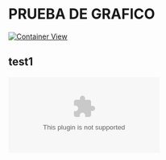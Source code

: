 # PRUEBA DE GRAFICO
[![Container View](https://www.plantuml.com/plantuml/svg/pLR1ZgD64BttLvJcj2iDtbMaN3XOop9CX6G30eHoi3JgWRO72JTEWwtyLhuXFvQYxI0Umh4IvR27bjtzNlMhgaVJVEjwQVhpiH5ztJUAaZGkmYoC8o7BlZMK1tuK-h4Gx-tlvATRSM9wNTOdgNkAjvbGkYB6heIdB4YBq0yeJb-2bBPUvFqIf4yG56JVOPx5szacIHgyUXWKfi4BHeLHiWb-dKMEsTCNIZPUxht6wTRBPdj5HH3bNXh6RsaAYEVdOU6znBWQpOhUv31FCW-ttsQuwQRm_PaCCeQc1UbRdkG9hEV5hBmmod9lu_bSu1CoOynXGWmc5ecRcywQdNDBQGvoiBc-o5vPCtauQpR85PK2O9mmA7Wuwy6HWGR8EB5-wPR_cVhmqLEx9njmCceltPt-f1ewgQQblbQQVZihKiE3kDDqbAQKLKjbUsofghjJg-ltHkqqroVfmZ5bNSbATJlz8Jc6VlhvwrSwld_fFej1mbdV7WsNaa6CKyIinjcD9sw_pgqcQOwIyrMclyKY6pUpYj0o4CAUsROlzWmDO3TTUM3N99KrP05UMDTvmBuZih0ldxJxnZ8eUDoQm8rNV_xHCXi82yMluJYvrjJN-9bEZTJtMm91-A0WHgvHdRf8KWqPLPvDrmeW_6tRS2wVgTXuqVDm95Sh40UvXIh6vY06nTii6xMtIV82kR6fb2RxO9Q6G-jMKwNektVjvFWwSIqFAVJ99dpkb9caVUtRQhNwVBVruwvY_EUi8qX-mXcNegs8E2SMTSjMx-l3sKX3h7wfEQbk6XrDr9WlU3WeSGNccqyhXlqUPS-5Nzz6XigpqhryK0lp1O-v8E3_f8Xs8miyd_j8LySh1MOMRPZyExlidV18tvA4R7hgQgRY-aY3syD2NDraRQA2t8bq9bJJAPOXtGgUEiiPsfjabjyeoR0xJa9y7yrJPbZmcCe0jYo1PYFd_xDxhWFu0vMyU2II5o8lxaam-a31dfGVwd3OssgvJtX5mIV9_SiAQ09c2rh8dgjY9Q25DS37p0Zznsk21zx88_9DwMhuqluB)](https://www.plantuml.com/plantuml/svg/pLR1ZgD64BttLvJcj2iDtbMaN3XOop9CX6G30eHoi3JgWRO72JTEWwtyLhuXFvQYxI0Umh4IvR27bjtzNlMhgaVJVEjwQVhpiH5ztJUAaZGkmYoC8o7BlZMK1tuK-h4Gx-tlvATRSM9wNTOdgNkAjvbGkYB6heIdB4YBq0yeJb-2bBPUvFqIf4yG56JVOPx5szacIHgyUXWKfi4BHeLHiWb-dKMEsTCNIZPUxht6wTRBPdj5HH3bNXh6RsaAYEVdOU6znBWQpOhUv31FCW-ttsQuwQRm_PaCCeQc1UbRdkG9hEV5hBmmod9lu_bSu1CoOynXGWmc5ecRcywQdNDBQGvoiBc-o5vPCtauQpR85PK2O9mmA7Wuwy6HWGR8EB5-wPR_cVhmqLEx9njmCceltPt-f1ewgQQblbQQVZihKiE3kDDqbAQKLKjbUsofghjJg-ltHkqqroVfmZ5bNSbATJlz8Jc6VlhvwrSwld_fFej1mbdV7WsNaa6CKyIinjcD9sw_pgqcQOwIyrMclyKY6pUpYj0o4CAUsROlzWmDO3TTUM3N99KrP05UMDTvmBuZih0ldxJxnZ8eUDoQm8rNV_xHCXi82yMluJYvrjJN-9bEZTJtMm91-A0WHgvHdRf8KWqPLPvDrmeW_6tRS2wVgTXuqVDm95Sh40UvXIh6vY06nTii6xMtIV82kR6fb2RxO9Q6G-jMKwNektVjvFWwSIqFAVJ99dpkb9caVUtRQhNwVBVruwvY_EUi8qX-mXcNegs8E2SMTSjMx-l3sKX3h7wfEQbk6XrDr9WlU3WeSGNccqyhXlqUPS-5Nzz6XigpqhryK0lp1O-v8E3_f8Xs8miyd_j8LySh1MOMRPZyExlidV18tvA4R7hgQgRY-aY3syD2NDraRQA2t8bq9bJJAPOXtGgUEiiPsfjabjyeoR0xJa9y7yrJPbZmcCe0jYo1PYFd_xDxhWFu0vMyU2II5o8lxaam-a31dfGVwd3OssgvJtX5mIV9_SiAQ09c2rh8dgjY9Q25DS37p0Zznsk21zx88_9DwMhuqluB)<!--![Container View](./prueba.puml)-->

## test1
[![Container View](www.com)](https://www.plantuml.com/plantuml/svg/pLR1ZgD64BttLvJcj2iDtbMaN3XOop9CX6G30eHoi3JgWRO72JTEWwtyLhuXFvQYxI0Umh4IvR27bjtzNlMhgaVJVEjwQVhpiH5ztJUAaZGkmYoC8o7BlZMK1tuK-h4Gx-tlvATRSM9wNTOdgNkAjvbGkYB6heIdB4YBq0yeJb-2bBPUvFqIf4yG56JVOPx5szacIHgyUXWKfi4BHeLHiWb-dKMEsTCNIZPUxht6wTRBPdj5HH3bNXh6RsaAYEVdOU6znBWQpOhUv31FCW-ttsQuwQRm_PaCCeQc1UbRdkG9hEV5hBmmod9lu_bSu1CoOynXGWmc5ecRcywQdNDBQGvoiBc-o5vPCtauQpR85PK2O9mmA7Wuwy6HWGR8EB5-wPR_cVhmqLEx9njmCceltPt-f1ewgQQblbQQVZihKiE3kDDqbAQKLKjbUsofghjJg-ltHkqqroVfmZ5bNSbATJlz8Jc6VlhvwrSwld_fFej1mbdV7WsNaa6CKyIinjcD9sw_pgqcQOwIyrMclyKY6pUpYj0o4CAUsROlzWmDO3TTUM3N99KrP05UMDTvmBuZih0ldxJxnZ8eUDoQm8rNV_xHCXi82yMluJYvrjJN-9bEZTJtMm91-A0WHgvHdRf8KWqPLPvDrmeW_6tRS2wVgTXuqVDm95Sh40UvXIh6vY06nTii6xMtIV82kR6fb2RxO9Q6G-jMKwNektVjvFWwSIqFAVJ99dpkb9caVUtRQhNwVBVruwvY_EUi8qX-mXcNegs8E2SMTSjMx-l3sKX3h7wfEQbk6XrDr9WlU3WeSGNccqyhXlqUPS-5Nzz6XigpqhryK0lp1O-v8E3_f8Xs8miyd_j8LySh1MOMRPZyExlidV18tvA4R7hgQgRY-aY3syD2NDraRQA2t8bq9bJJAPOXtGgUEiiPsfjabjyeoR0xJa9y7yrJPbZmcCe0jYo1PYFd_xDxhWFu0vMyU2II5o8lxaam-a31dfGVwd3OssgvJtX5mIV9_SiAQ09c2rh8dgjY9Q25DS37p0Zznsk21zx88_9DwMhuqluB)<!--![Container View](./prueba.puml)-->
